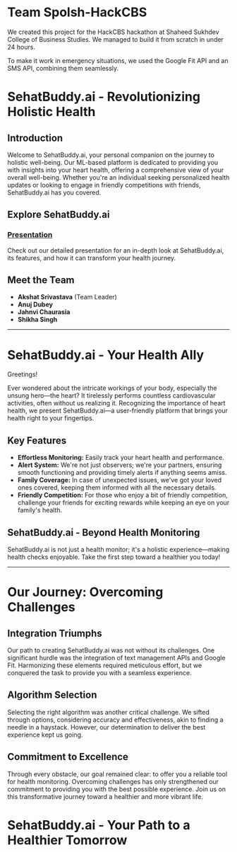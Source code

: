# Team Spolsh-HackCBS

We created this project for the HackCBS hackathon at Shaheed Sukhdev College of Business Studies. We managed to build it from scratch in under 24 hours.

To make it work in emergency situations, we used the Google Fit API and an SMS API, combining them seamlessly.

# SehatBuddy.ai - Revolutionizing Holistic Health

## Introduction

Welcome to SehatBuddy.ai, your personal companion on the journey to holistic well-being. Our ML-based platform is dedicated to providing you with insights into your heart health, offering a comprehensive view of your overall well-being. Whether you're an individual seeking personalized health updates or looking to engage in friendly competitions with friends, SehatBuddy.ai has you covered.

## Explore SehatBuddy.ai

### [Presentation](https://drive.google.com/file/d/1qH5ZYHNBaWuUYOMf5Ybx8amFK-TfE7V5/view?usp=sharing)

Check out our detailed presentation for an in-depth look at SehatBuddy.ai, its features, and how it can transform your health journey.

## Meet the Team

- **Akshat Srivastava** (Team Leader)
- **Anuj Dubey**
- **Jahnvi Chaurasia**
- **Shikha Singh**

---

# SehatBuddy.ai - Your Health Ally

Greetings!

Ever wondered about the intricate workings of your body, especially the unsung hero—the heart? It tirelessly performs countless cardiovascular activities, often without us realizing it. Recognizing the importance of heart health, we present SehatBuddy.ai—a user-friendly platform that brings your health right to your fingertips.

## Key Features

- **Effortless Monitoring:** Easily track your heart health and performance.
- **Alert System:** We're not just observers; we're your partners, ensuring smooth functioning and providing timely alerts if anything seems amiss.
- **Family Coverage:** In case of unexpected issues, we've got your loved ones covered, keeping them informed with all the necessary details.
- **Friendly Competition:** For those who enjoy a bit of friendly competition, challenge your friends for exciting rewards while keeping an eye on your family's health.

## SehatBuddy.ai - Beyond Health Monitoring

SehatBuddy.ai is not just a health monitor; it's a holistic experience—making health checks enjoyable. Take the first step toward a healthier you today!

---

# Our Journey: Overcoming Challenges

## Integration Triumphs

Our path to creating SehatBuddy.ai was not without its challenges. One significant hurdle was the integration of text management APIs and Google Fit. Harmonizing these elements required meticulous effort, but we conquered the task to provide you with a seamless experience.

## Algorithm Selection

Selecting the right algorithm was another critical challenge. We sifted through options, considering accuracy and effectiveness, akin to finding a needle in a haystack. However, our determination to deliver the best experience kept us going.

## Commitment to Excellence

Through every obstacle, our goal remained clear: to offer you a reliable tool for health monitoring. Overcoming challenges has only strengthened our commitment to providing you with the best possible experience. Join us on this transformative journey toward a healthier and more vibrant life.

# SehatBuddy.ai - Your Path to a Healthier Tomorrow
